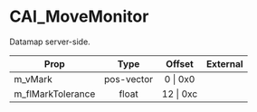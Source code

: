 # CAI_MoveMonitor

Datamap server-side.

|Prop|Type|Offset|External|
|---|:-:|:-:|--:|
|m_vMark|pos-vector|0 \| 0x0||
|m_flMarkTolerance|float|12 \| 0xc||
